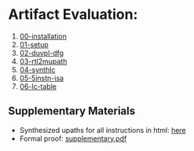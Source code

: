 # Artifact Evaluation: 
1. [00-installation](./00-installation.md)
2. [01-setup](./01-setup.md)
3. [02-duvpl-dfg](./02-duvpl-dfg.md)
4. [03-rtl2mupath](./03-rtl2mupath.md)
5. [04-synthlc](./04-synthlc.md)
6. [05-5instn-isa](./05-5instn-isa.md)
7. [06-lc-table](./06-lc-table.md)

## Supplementary Materials 
* Synthesized upaths for all instructions in html: [here](./index.html)
* Formal proof: [supplementary.pdf](./supplementary.pdf)
